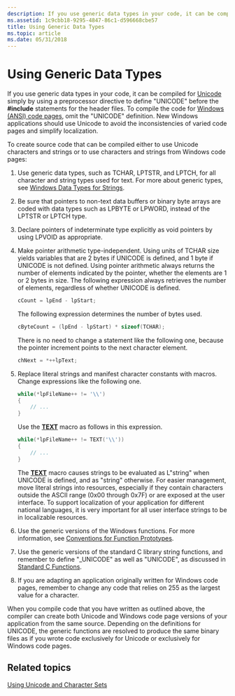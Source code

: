 ```yaml
---
description: If you use generic data types in your code, it can be compiled for Unicode simply by using a preprocessor directive to define &\#0034;UNICODE&\#0034; before the \#include statements for the header files.
ms.assetid: 1c9cbb18-9295-4847-86c1-d596668cbe57
title: Using Generic Data Types
ms.topic: article
ms.date: 05/31/2018
---
```


# Using Generic Data Types

If you use generic data types in your code, it can be compiled for [Unicode](unicode.md) simply by using a preprocessor directive to define "UNICODE" before the **\#include** statements for the header files. To compile the code for [Windows (ANSI) code pages](code-pages.md), omit the "UNICODE" definition. New Windows applications should use Unicode to avoid the inconsistencies of varied code pages and simplify localization.

To create source code that can be compiled either to use Unicode characters and strings or to use characters and strings from Windows code pages:

1.  Use generic data types, such as TCHAR, LPTSTR, and LPTCH, for all character and string types used for text. For more about generic types, see [Windows Data Types for Strings](windows-data-types-for-strings.md).
2.  Be sure that pointers to non-text data buffers or binary byte arrays are coded with data types such as LPBYTE or LPWORD, instead of the LPTSTR or LPTCH type.
3.  Declare pointers of indeterminate type explicitly as void pointers by using LPVOID as appropriate.
4.  Make pointer arithmetic type-independent. Using units of TCHAR size yields variables that are 2 bytes if UNICODE is defined, and 1 byte if UNICODE is not defined. Using pointer arithmetic always returns the number of elements indicated by the pointer, whether the elements are 1 or 2 bytes in size. The following expression always retrieves the number of elements, regardless of whether UNICODE is defined.

    ```C++
    cCount = lpEnd - lpStart;
    ```

    

    The following expression determines the number of bytes used.

    ```C++
    cByteCount = (lpEnd - lpStart) * sizeof(TCHAR);
    ```

    

    There is no need to change a statement like the following one, because the pointer increment points to the next character element.

    ```C++
    chNext = *++lpText;
    ```

    

5.  Replace literal strings and manifest character constants with macros. Change expressions like the following one.

    ```C++
    while(*lpFileName++ != '\\')
    {
        // ...
    }
    ```

    

    Use the [**TEXT**](/windows/desktop/api/Winnt/nf-winnt-text) macro as follows in this expression.

    ```C++
    while(*lpFileName++ != TEXT('\\'))
    {
        // ...
    }
    ```

    

    The [**TEXT**](/windows/desktop/api/Winnt/nf-winnt-text) macro causes strings to be evaluated as L"string" when UNICODE is defined, and as "string" otherwise. For easier management, move literal strings into resources, especially if they contain characters outside the ASCII range (0x00 through 0x7F) or are exposed at the user interface. To support localization of your application for different national languages, it is very important for all user interface strings to be in localizable resources.

6.  Use the generic versions of the Windows functions. For more information, see [Conventions for Function Prototypes](conventions-for-function-prototypes.md).
7.  Use the generic versions of the standard C library string functions, and remember to define "\_UNICODE" as well as "UNICODE", as discussed in [Standard C Functions](standard-c-functions.md).
8.  If you are adapting an application originally written for Windows code pages, remember to change any code that relies on 255 as the largest value for a character.

When you compile code that you have written as outlined above, the compiler can create both Unicode and Windows code page versions of your application from the same source. Depending on the definitions for UNICODE, the generic functions are resolved to produce the same binary files as if you wrote code exclusively for Unicode or exclusively for Windows code pages.

## Related topics

<dl> <dt>

[Using Unicode and Character Sets](using-unicode-and-character-sets.md)
</dt> </dl>

 

 



